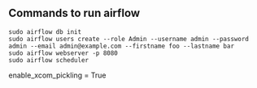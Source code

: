 ## Commands to run airflow

```shell
sudo airflow db init
sudo airflow users create --role Admin --username admin --password admin --email admin@example.com --firstname foo --lastname bar
sudo airflow webserver -p 8080
sudo airflow scheduler
```

enable_xcom_pickling = True